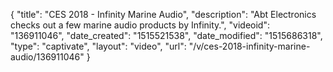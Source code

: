 {
    "title": "CES 2018 - Infinity Marine Audio",
    "description": "Abt Electronics checks out a few marine audio products by Infinity.",
    "videoid": "136911046",
    "date_created": "1515521538",
    "date_modified": "1515686318",
    "type": "captivate",
    "layout": "video",
    "url": "\/v\/ces-2018-infinity-marine-audio\/136911046"
}